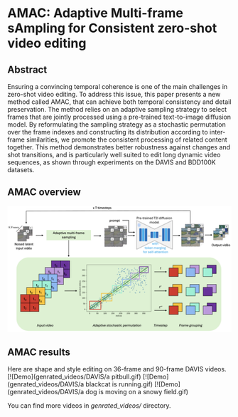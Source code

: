 # AMAC: Adaptive Multi-frame sAmpling for Consistent zero-shot video editing

## Abstract
Ensuring a convincing temporal coherence is one of the main challenges in zero-shot video editing. To address this issue, this paper presents a new method called AMAC, that can achieve both temporal consistency and detail preservation. The method relies on an adaptive sampling strategy to select frames that are jointly processed using a pre-trained text-to-image diffusion model. By reformulating the sampling strategy as a stochastic permutation over the frame indexes and constructing its distribution according to inter-frame similarities, we promote the consistent processing of related content together. This method demonstrates better robustness against changes and shot transitions, and is particularly well suited to edit long dynamic video sequences, as shown through experiments on the DAVIS and BDD100K datasets.

## AMAC overview
[![PDF Thumbnail](fig/AMAC-overview.png)](fig/AMAC-overview.pdf)

## AMAC results
Here are shape and style editing on 36-frame and 90-frame DAVIS videos.
[![Demo](genrated_videos/DAVIS/a pitbull.gif)
[![Demo](genrated_videos/DAVIS/a blackcat is running.gif)
[![Demo](genrated_videos/DAVIS/a dog is moving on a snowy field.gif)

You can find more videos in *genrated_videos/* directory.
